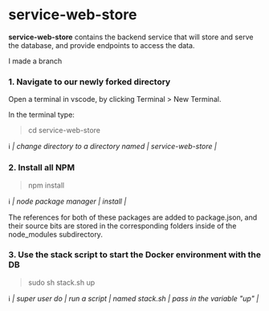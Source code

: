 # service-web-store

**service-web-store** contains the backend service that will store and serve the database, and provide endpoints to access the data.

I made a branch

### 1. Navigate to our newly forked directory

Open a terminal in vscode, by clicking Terminal > New Terminal.

In the terminal type:

> cd service-web-store

:information_source: _| change directory to a directory named | service-web-store |_

### 2. Install all NPM

> npm install<br>

:information_source: _| node package manager | install |_

The references for both of these packages are added to package.json, and their source bits are stored in the corresponding folders inside of the node_modules subdirectory.

### 3. Use the stack script to start the Docker environment with the DB

> sudo sh stack.sh up<br>

:information_source: _| super user do | run a script | named stack.sh | pass in the variable "up" |_
